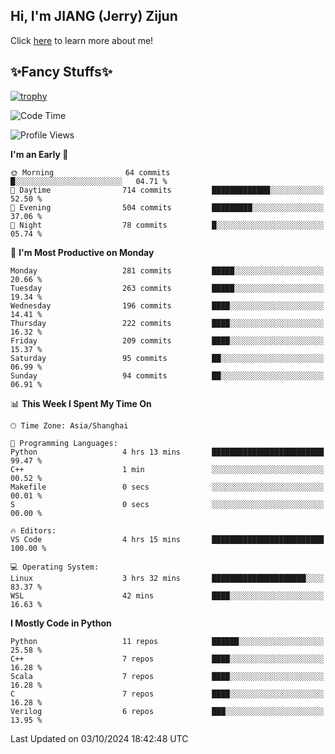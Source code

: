 ## Hi, I'm JIANG (Jerry) Zijun

Click [here](https://jzjerry.github.io/about/) to learn more about me!

## ✨Fancy Stuffs✨
[![trophy](https://github-profile-trophy.vercel.app/?username=jzjerry&theme=onedark)](https://github.com/ryo-ma/github-profile-trophy)
<!--START_SECTION:waka-->
![Code Time](http://img.shields.io/badge/Code%20Time-713%20hrs%2020%20mins-blue)

![Profile Views](http://img.shields.io/badge/Profile%20Views-0-blue)

**I'm an Early 🐤** 

```text
🌞 Morning                64 commits          █░░░░░░░░░░░░░░░░░░░░░░░░   04.71 % 
🌆 Daytime                714 commits         █████████████░░░░░░░░░░░░   52.50 % 
🌃 Evening                504 commits         █████████░░░░░░░░░░░░░░░░   37.06 % 
🌙 Night                  78 commits          █░░░░░░░░░░░░░░░░░░░░░░░░   05.74 % 
```
📅 **I'm Most Productive on Monday** 

```text
Monday                   281 commits         █████░░░░░░░░░░░░░░░░░░░░   20.66 % 
Tuesday                  263 commits         █████░░░░░░░░░░░░░░░░░░░░   19.34 % 
Wednesday                196 commits         ████░░░░░░░░░░░░░░░░░░░░░   14.41 % 
Thursday                 222 commits         ████░░░░░░░░░░░░░░░░░░░░░   16.32 % 
Friday                   209 commits         ████░░░░░░░░░░░░░░░░░░░░░   15.37 % 
Saturday                 95 commits          ██░░░░░░░░░░░░░░░░░░░░░░░   06.99 % 
Sunday                   94 commits          ██░░░░░░░░░░░░░░░░░░░░░░░   06.91 % 
```


📊 **This Week I Spent My Time On** 

```text
🕑︎ Time Zone: Asia/Shanghai

💬 Programming Languages: 
Python                   4 hrs 13 mins       █████████████████████████   99.47 % 
C++                      1 min               ░░░░░░░░░░░░░░░░░░░░░░░░░   00.52 % 
Makefile                 0 secs              ░░░░░░░░░░░░░░░░░░░░░░░░░   00.01 % 
S                        0 secs              ░░░░░░░░░░░░░░░░░░░░░░░░░   00.00 % 

🔥 Editors: 
VS Code                  4 hrs 15 mins       █████████████████████████   100.00 % 

💻 Operating System: 
Linux                    3 hrs 32 mins       █████████████████████░░░░   83.37 % 
WSL                      42 mins             ████░░░░░░░░░░░░░░░░░░░░░   16.63 % 
```

**I Mostly Code in Python** 

```text
Python                   11 repos            ██████░░░░░░░░░░░░░░░░░░░   25.58 % 
C++                      7 repos             ████░░░░░░░░░░░░░░░░░░░░░   16.28 % 
Scala                    7 repos             ████░░░░░░░░░░░░░░░░░░░░░   16.28 % 
C                        7 repos             ████░░░░░░░░░░░░░░░░░░░░░   16.28 % 
Verilog                  6 repos             ███░░░░░░░░░░░░░░░░░░░░░░   13.95 % 
```




 Last Updated on 03/10/2024 18:42:48 UTC
<!--END_SECTION:waka-->
